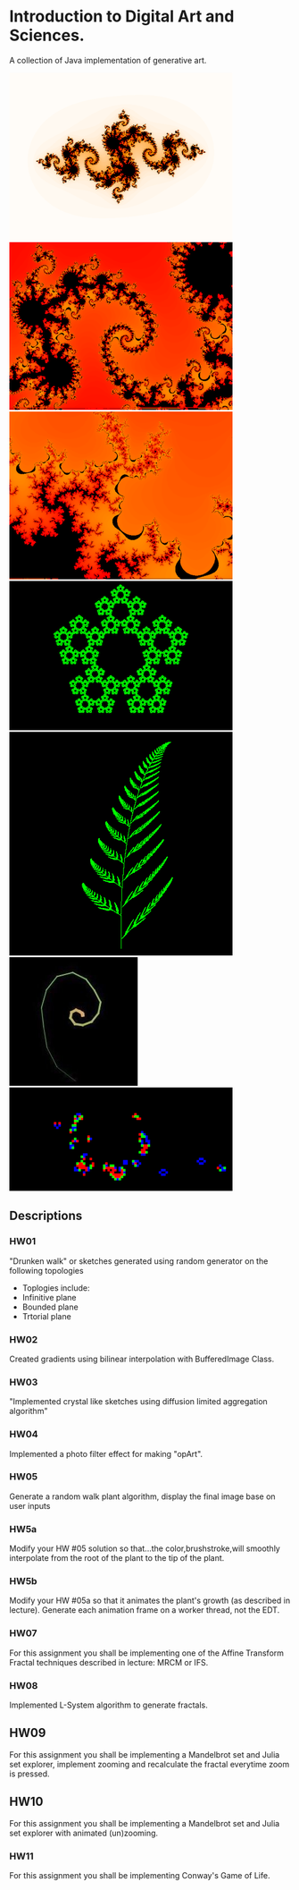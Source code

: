 # Introduction to Digital Art and Sciences.

A collection of Java implementation of generative art.

![Julia Set Visualization 1](./Selected_Gallery/julia.png)
![Julia Set Visualization 2](./Selected_Gallery/julia2.png)
![Julia Set Visualization 2](./Selected_Gallery/julia3.png)
![Affine Transform Fractal Crystal](./Selected_Gallery/IFS_Crystal.png)
![Affine Transform Fractal Fern](./Selected_Gallery/IFS_w_P_Fern.png)![Random Walk Plant Interpolation](./Selected_Gallery/RandomWalkPlantInterpolation.JPG)
![Game of Life](./Selected_Gallery/gameOfLife.png)

## Descriptions

### HW01
"Drunken walk" or sketches generated using random generator on the following topologies

* Toplogies include:
 * Infinitive plane
 * Bounded plane
 * Trtorial plane

### HW02
Created gradients using bilinear interpolation with BufferedImage Class.

### HW03
"Implemented crystal like sketches using diffusion limited aggregation algorithm"

### HW04
Implemented a photo filter effect for making "opArt".

### HW05
Generate a random walk plant algorithm, display the final image base on user inputs

### HW5a
Modify your HW #05 solution so that...the color,brushstroke,will smoothly interpolate from the root of the plant to the tip of the plant.

### HW5b
Modify your HW #05a so that it animates the plant's growth (as described in lecture). Generate each animation frame on a worker thread, not the EDT.

### HW07
For this assignment you shall be implementing one of the Affine Transform Fractal techniques described in lecture: MRCM or IFS.

### HW08
Implemented L-System algorithm to generate fractals.

## HW09
For this assignment you shall be implementing a Mandelbrot set and Julia set explorer, implement zooming and recalculate the fractal everytime zoom is pressed.

## HW10
For this assignment you shall be implementing a Mandelbrot set and Julia set explorer with animated (un)zooming.

### HW11
For this assignment you shall be implementing Conway's Game of Life.
